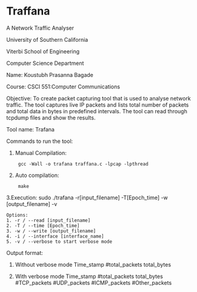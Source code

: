 Traffana
========

A Network Traffic Analyser

University of Southern California

Viterbi School of Engineering

Computer Science Department

Name: Koustubh Prasanna Bagade

Course: CSCI 551:Computer Communications

Objective:
To create packet capturing tool that is used to analyse network traffic.
The tool captures live IP packets and lists total number of packets and total data in bytes in predefined intervals.
The tool can read through tcpdump files and show the results.

Tool name: Trafana

Commands to run the tool:

1. Manual Compilation:

		gcc -Wall -o trafana traffana.c -lpcap -lpthread

2. Auto compilation:

		make
		
3.Execution: 
		sudo ./trafana -r[input_filename] -T[Epoch_time] -w [output_filename] -v
		
	Options:
	1. -r / --read [input_filename]
	2. -T / --time [Epoch_time]
	3. -w / --write [output_filename]
	4. -i / --interface [interface_name]
	5. -v / --verbose to start verbose mode
	
Output format:
1. Without verbose mode
	Time_stamp  #total_packets total_bytes
	
2. With verbose mode
	Time_stamp #total_packets total_bytes #TCP_packets #UDP_packets #ICMP_packets #Other_packets 

